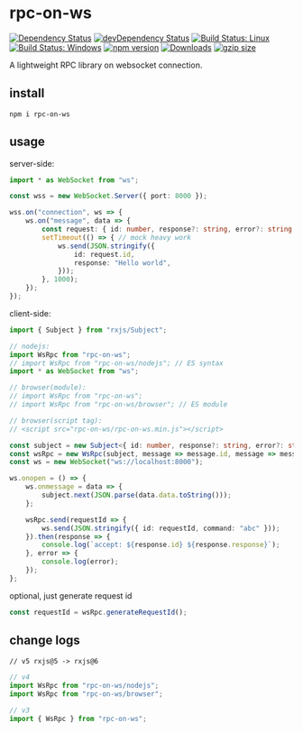 # rpc-on-ws

[![Dependency Status](https://david-dm.org/plantain-00/rpc-on-ws.svg)](https://david-dm.org/plantain-00/rpc-on-ws)
[![devDependency Status](https://david-dm.org/plantain-00/rpc-on-ws/dev-status.svg)](https://david-dm.org/plantain-00/rpc-on-ws#info=devDependencies)
[![Build Status: Linux](https://travis-ci.org/plantain-00/rpc-on-ws.svg?branch=master)](https://travis-ci.org/plantain-00/rpc-on-ws)
[![Build Status: Windows](https://ci.appveyor.com/api/projects/status/github/plantain-00/rpc-on-ws?branch=master&svg=true)](https://ci.appveyor.com/project/plantain-00/rpc-on-ws/branch/master)
[![npm version](https://badge.fury.io/js/rpc-on-ws.svg)](https://badge.fury.io/js/rpc-on-ws)
[![Downloads](https://img.shields.io/npm/dm/rpc-on-ws.svg)](https://www.npmjs.com/package/rpc-on-ws)
[![gzip size](https://img.badgesize.io/https://unpkg.com/rpc-on-ws?compression=gzip)](https://unpkg.com/rpc-on-ws)

A lightweight RPC library on websocket connection.

## install

`npm i rpc-on-ws`

## usage

server-side:

```ts
import * as WebSocket from "ws";

const wss = new WebSocket.Server({ port: 8000 });

wss.on("connection", ws => {
    ws.on("message", data => {
        const request: { id: number, response?: string, error?: string } = JSON.parse(data.toString());
        setTimeout(() => { // mock heavy work
            ws.send(JSON.stringify({
                id: request.id,
                response: "Hello world",
            }));
        }, 1000);
    });
});
```

client-side:

```ts
import { Subject } from "rxjs/Subject";

// nodejs:
import WsRpc from "rpc-on-ws";
// import WsRpc from "rpc-on-ws/nodejs"; // ES syntax
import * as WebSocket from "ws";

// browser(module):
// import WsRpc from "rpc-on-ws";
// import WsRpc from "rpc-on-ws/browser"; // ES module

// browser(script tag):
// <script src="rpc-on-ws/rpc-on-ws.min.js"></script>

const subject = new Subject<{ id: number, response?: string, error?: string }>();
const wsRpc = new WsRpc(subject, message => message.id, message => message.error);
const ws = new WebSocket("ws://localhost:8000");

ws.onopen = () => {
    ws.onmessage = data => {
        subject.next(JSON.parse(data.data.toString()));
    };

    wsRpc.send(requestId => {
        ws.send(JSON.stringify({ id: requestId, command: "abc" }));
    }).then(response => {
        console.log(`accept: ${response.id} ${response.response}`);
    }, error => {
        console.log(error);
    });
};
```

optional, just generate request id

```ts
const requestId = wsRpc.generateRequestId();
```

## change logs

```txt
// v5 rxjs@5 -> rxjs@6
```

```ts
// v4
import WsRpc from "rpc-on-ws/nodejs";
import WsRpc from "rpc-on-ws/browser";

// v3
import { WsRpc } from "rpc-on-ws";
```
